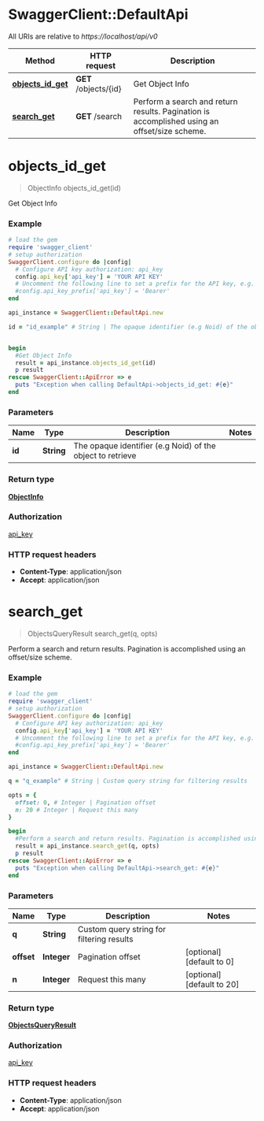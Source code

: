 # SwaggerClient::DefaultApi

All URIs are relative to *https://localhost/api/v0*

Method | HTTP request | Description
------------- | ------------- | -------------
[**objects_id_get**](DefaultApi.md#objects_id_get) | **GET** /objects/{id} | Get Object Info
[**search_get**](DefaultApi.md#search_get) | **GET** /search | Perform a search and return results. Pagination is accomplished using an offset/size scheme.


# **objects_id_get**
> ObjectInfo objects_id_get(id)

Get Object Info

### Example
```ruby
# load the gem
require 'swagger_client'
# setup authorization
SwaggerClient.configure do |config|
  # Configure API key authorization: api_key
  config.api_key['api_key'] = 'YOUR API KEY'
  # Uncomment the following line to set a prefix for the API key, e.g. 'Bearer' (defaults to nil)
  #config.api_key_prefix['api_key'] = 'Bearer'
end

api_instance = SwaggerClient::DefaultApi.new

id = "id_example" # String | The opaque identifier (e.g Noid) of the object to retrieve


begin
  #Get Object Info
  result = api_instance.objects_id_get(id)
  p result
rescue SwaggerClient::ApiError => e
  puts "Exception when calling DefaultApi->objects_id_get: #{e}"
end
```

### Parameters

Name | Type | Description  | Notes
------------- | ------------- | ------------- | -------------
 **id** | **String**| The opaque identifier (e.g Noid) of the object to retrieve | 

### Return type

[**ObjectInfo**](ObjectInfo.md)

### Authorization

[api_key](../README.md#api_key)

### HTTP request headers

 - **Content-Type**: application/json
 - **Accept**: application/json



# **search_get**
> ObjectsQueryResult search_get(q, opts)

Perform a search and return results. Pagination is accomplished using an offset/size scheme.

### Example
```ruby
# load the gem
require 'swagger_client'
# setup authorization
SwaggerClient.configure do |config|
  # Configure API key authorization: api_key
  config.api_key['api_key'] = 'YOUR API KEY'
  # Uncomment the following line to set a prefix for the API key, e.g. 'Bearer' (defaults to nil)
  #config.api_key_prefix['api_key'] = 'Bearer'
end

api_instance = SwaggerClient::DefaultApi.new

q = "q_example" # String | Custom query string for filtering results

opts = { 
  offset: 0, # Integer | Pagination offset
  n: 20 # Integer | Request this many
}

begin
  #Perform a search and return results. Pagination is accomplished using an offset/size scheme.
  result = api_instance.search_get(q, opts)
  p result
rescue SwaggerClient::ApiError => e
  puts "Exception when calling DefaultApi->search_get: #{e}"
end
```

### Parameters

Name | Type | Description  | Notes
------------- | ------------- | ------------- | -------------
 **q** | **String**| Custom query string for filtering results | 
 **offset** | **Integer**| Pagination offset | [optional] [default to 0]
 **n** | **Integer**| Request this many | [optional] [default to 20]

### Return type

[**ObjectsQueryResult**](ObjectsQueryResult.md)

### Authorization

[api_key](../README.md#api_key)

### HTTP request headers

 - **Content-Type**: application/json
 - **Accept**: application/json



